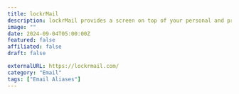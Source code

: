 ```yaml
---
title: lockrMail
description: lockrMail provides a screen on top of your personal and professional inboxes that serves as a filter for email senders that you control.
image: ""
date: 2024-09-04T05:00:00Z
featured: false
affiliated: false
draft: false

externalURL: https://lockrmail.com/
category: "Email"
tags: ["Email Aliases"]
---
```

